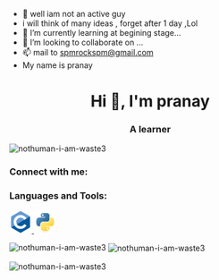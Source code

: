 - 👋 well iam not an active guy
- i will think of many ideas , forget after 1 day ,Lol 
- 🌱 I’m currently learning at begining stage...
- 💞️ I’m looking to collaborate on ...
- 📫 mail to spmrockspm@gmail.com
- My name is pranay
<!---
NotHuman-i-am-waste3/NotHuman-i-am-waste3 is a ✨ special ✨ repository because its `README.md` (this file) appears on your GitHub profile.
You can click the Preview link to take a look at your changes.
--->
<h1 align="center">Hi 👋, I'm pranay</h1>
<h3 align="center">A learner</h3>

<p align="left"> <img src="https://komarev.com/ghpvc/?username=nothuman-i-am-waste3&label=Profile%20views&color=0e75b6&style=flat" alt="nothuman-i-am-waste3" /> </p>

<h3 align="left">Connect with me:</h3>
<p align="left">
</p>

<h3 align="left">Languages and Tools:</h3>
<p align="left"> <a href="https://www.cprogramming.com/" target="_blank" rel="noreferrer"> <img src="https://raw.githubusercontent.com/devicons/devicon/master/icons/c/c-original.svg" alt="c" width="40" height="40"/> </a> <a href="https://www.python.org" target="_blank" rel="noreferrer"> <img src="https://raw.githubusercontent.com/devicons/devicon/master/icons/python/python-original.svg" alt="python" width="40" height="40"/> </a> </p>

<p><img align="left" src="https://github-readme-stats.vercel.app/api/top-langs?username=nothuman-i-am-waste3&show_icons=true&locale=en&layout=compact" alt="nothuman-i-am-waste3" /></p>

<p>&nbsp;<img align="center" src="https://github-readme-stats.vercel.app/api?username=nothuman-i-am-waste3&show_icons=true&locale=en" alt="nothuman-i-am-waste3" /></p>

<p><img align="center" src="https://github-readme-streak-stats.herokuapp.com/?user=nothuman-i-am-waste3&" alt="nothuman-i-am-waste3" /></p>
